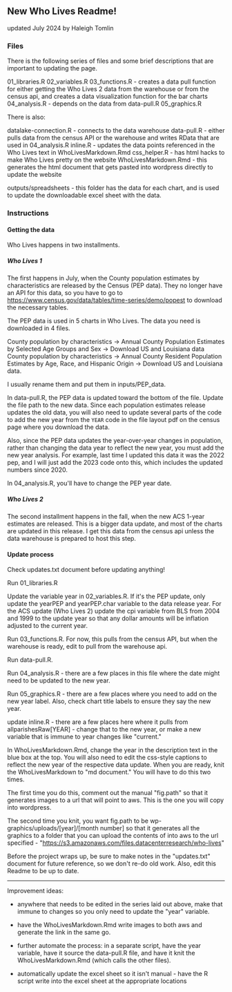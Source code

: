 ## New Who Lives Readme! 

updated July 2024 by Haleigh Tomlin


### Files

There is the following series of files and some brief descriptions that are important to updating the page.

01_libraries.R
02_variables.R
03_functions.R - creates a data pull function for either getting the Who Lives 2 data from the warehouse or from the census api, and creates a data visualization function for the bar charts
04_analysis.R - depends on the data from data-pull.R
05_graphics.R

There is also:

datalake-connection.R - connects to the data warehouse 
data-pull.R - either pulls data from the census API or the warehouse and writes RData that are used in 04_analysis.R
inline.R - updates the data points referenced in the Who Lives text in WhoLivesMarkdown.Rmd
css_helper.R - has html hacks to make Who Lives pretty on the website
WhoLivesMarkdown.Rmd - this generates the html document that gets pasted into wordpress directly to update the website

outputs/spreadsheets - this folder has the data for each chart, and is used to update the downloadable excel sheet with the data.

### Instructions 

#### Getting the data

Who Lives happens in two installments. 

##### Who Lives 1

The first happens in July, when the County population estimates by characteristics are released by the Census (PEP data). They no longer have an API for this data, so you have to go to https://www.census.gov/data/tables/time-series/demo/popest to download the necessary tables. 

The PEP data is used in 5 charts in Who Lives. The data you need is downloaded in 4 files. 

County population by characteristics -> Annual County Population Estimates by Selected Age Groups and Sex -> Download US and Louisiana data
County population by characteristics -> Annual County Resident Population Estimates by Age, Race, and Hispanic Origin -> Download US and Louisiana data.

I usually rename them and put them in inputs/PEP_data. 

In data-pull.R, the PEP data is updated toward the bottom of the file. Update the file path to the new data. Since each population estimates release updates the old data, you will also need to update several parts of the code to add the new year from the `YEAR` code in the file layout pdf on the census page where you download the data. 

Also, since the PEP data updates the year-over-year changes in population, rather than changing the data year to reflect the new year, you must add the new year analysis. For example, last time I updated this data it was the 2022 pep, and I will just add the 2023 code onto this, which includes the updated numbers since 2020.

In 04_analysis.R, you'll have to change the PEP year date.


##### Who Lives 2

The second installment happens in the fall, when the new ACS 1-year estimates are released. This is a bigger data update, and most of the charts are updated in this release. I get this data from the census api unless the data warehouse is prepared to host this step. 

#### Update process

Check updates.txt document before updating anything!

Run 01_libraries.R

Update the variable year in 02_variables.R. If it's the PEP update, only update the yearPEP and yearPEP.char variable to the data release year. 
For the ACS update (Who Lives 2) update the cpi variable from BLS from 2004 and 1999 to the update year so that any dollar amounts will be inflation adjusted to the current year.

Run 03_functions.R. For now, this pulls from the census API, but when the warehouse is ready, edit to pull from the warehouse api.

Run data-pull.R. 

Run 04_analysis.R - there are a few places in this file where the date might need to be updated to the new year.

Run 05_graphics.R - there are a few places where you need to add on the new year label. Also, check chart title labels to ensure they say the new year.

update inline.R - there are a few places here where it pulls from allparishesRaw[YEAR] - change that to the new year, or make a new variable that is immune to year changes like "current."

In WhoLivesMarkdown.Rmd, change the year in the description text in the blue box at the top. You will also need to edit the css-style captions to reflect the new year of the respective data update. When you are ready, knit the WhoLivesMarkdown to "md document." You will have to do this two times.
   
The first time you do this, comment out the manual "fig.path" so that it generates images to a url that will point to aws. This is the one you will copy into wordpress.

The second time you knit, you want fig.path to be wp-graphics/uploads/[year]/[month number] so that it generates all the graphics to a folder that you can upload the contents of into aws to the url specified - "https://s3.amazonaws.com/files.datacenterresearch/who-lives"

Before the project wraps up, be sure to make notes in the "updates.txt" document for future reference, so we don't re-do old work. Also, edit this Readme to be up to date.

------

Improvement ideas:

- anywhere that needs to be edited in the series laid out above, make that immune to changes so you only need to update the "year" variable.

- have the WhoLivesMarkdown.Rmd write images to both aws and generate the link in the same go.

- further automate the process: in a separate script, have the year variable, have it source the data-pull.R file, and have it knit the WhoLivesMarkdown.Rmd (which calls the other files). 

- automatically update the excel sheet so it isn't manual - have the R script write into the excel sheet at the appropriate locations